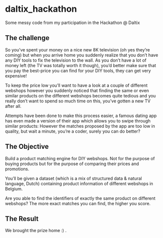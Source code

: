 # daltix_hackathon

Some messy code from my participation in the Hackathon @ Daltix 

## The challenge
So you’ve spent your money on a nice new 8K television (oh yes they’re coming) but when you arrive home you suddenly realize that you don’t have any DIY tools to fix the television to the wall.  As you don’t have a lot of money left (the TV was totally worth it though), you’d better make sure that you pay the best-price you can find for your DIY tools, they can get very expensive!

To keep the price low you’ll want to have a look at a couple of different webshops however you suddenly noticed that finding the same or even similar products on the different webshops becomes quite tedious and you really don’t want to spend so much time on this, you’ve gotten a new TV after all.

Attempts have been done to make this process easier, a famous dating app has even made a version of their app which allows you to swipe through similar products: However the matches proposed by the app are too low in quality, but wait a minute, you’re a coder, surely you can do better?

## The Objective
Build a product matching engine for DIY webshops. Not for the purpose of buying products but for the purpose of comparing their prices and promotions.

You’ll be given a dataset (which is a mix of structured data & natural language, Dutch) containing product information of different webshops in Belgium.

Are you able to find the identifiers of exactly the same product on different webshops? The more exact matches you can find, the higher you score.

## The Result

We brought the prize home :) .
